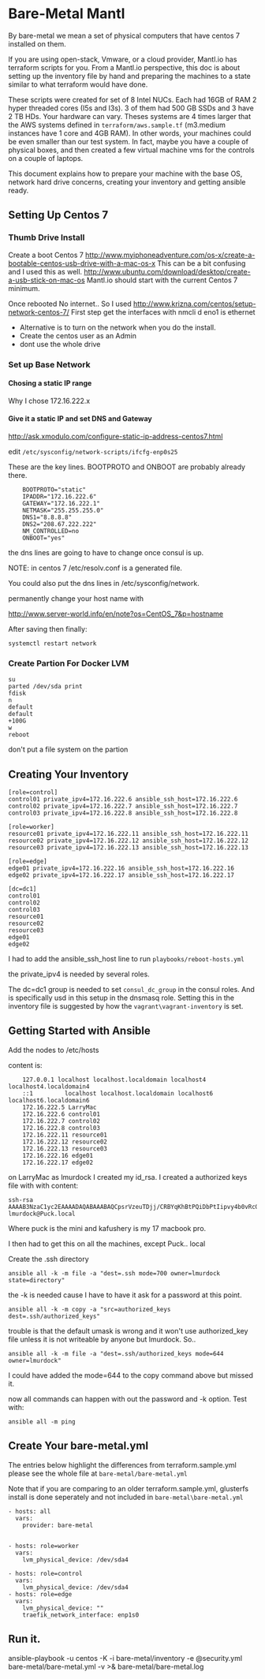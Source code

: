 # Bare-Metal Mantl

By bare-metal we mean a set of physical computers that
have centos 7 installed on them.

If you are using open-stack, Vmware, or a cloud provider, Mantl.io has terraform scripts for
you. From a Mantl.io perspective, this doc is about setting up the inventory file
by hand and preparing the machines to a state similar to what terraform would have
done.

These scripts were created for set of 8 Intel NUCs. Each had 16GB of RAM
2 hyper threaded cores (I5s and I3s).  3 of them had 500 GB SSDs and 3
have 2 TB HDs.  Your hardware can vary.  Theses systems are 4 times larger
that the AWS systems defined in `terraform/aws.sample.tf` (m3.medium
instances have 1 core and 4GB RAM).  In other words, your machines could
be even smaller than our test system.   In fact, maybe you
have a couple of physical boxes, and then created a few virtual machine vms for the controls
on a couple of laptops.

This document explains how to prepare your machine with the base OS, network
hard drive concerns, creating your inventory and getting ansible ready.

## Setting Up Centos 7

### Thumb Drive Install

Create a boot Centos 7 http://www.myiphoneadventure.com/os-x/create-a-bootable-centos-usb-drive-with-a-mac-os-x
This can be a bit confusing and I used this as well. http://www.ubuntu.com/download/desktop/create-a-usb-stick-on-mac-os
Mantl.io should start with the current Centos 7 minimum.


Once rebooted
No internet.. So I used http://www.krizna.com/centos/setup-network-centos-7/
First step get the interfaces with nmcli d
eno1 is ethernet

 * Alternative is to turn on the network when you do the install.
 * Create the centos user as an Admin
 * dont use the whole drive

### Set up Base Network

#### Chosing a static IP range

Why I chose 172.16.222.x

#### Give it a static IP and set DNS and Gateway

http://ask.xmodulo.com/configure-static-ip-address-centos7.html

edit `/etc/sysconfig/network-scripts/ifcfg-enp0s25`

These are the key lines.  BOOTPROTO and ONBOOT are probably already there.

        BOOTPROTO="static"
        IPADDR="172.16.222.6"
        GATEWAY="172.16.222.1"
        NETMASK="255.255.255.0"
        DNS1="8.8.8.8"
        DNS2="208.67.222.222"
        NM_CONTROLLED=no
        ONBOOT="yes"

the dns lines are going to have to change once consul is up.

NOTE: in centos 7 /etc/resolv.conf is a generated file.

You could also put the dns lines in /etc/sysconfig/network.

permanently change your host name with

http://www.server-world.info/en/note?os=CentOS_7&p=hostname

After saving then finally:

    systemctl restart network


### Create Partion For Docker LVM

    su
    parted /dev/sda print
    fdisk
    n
    default
    default
    +100G
    w
    reboot


don't put a file system on the partion

## Creating Your Inventory

    [role=control]
    control01 private_ipv4=172.16.222.6 ansible_ssh_host=172.16.222.6
    control02 private_ipv4=172.16.222.7 ansible_ssh_host=172.16.222.7
    control03 private_ipv4=172.16.222.8 ansible_ssh_host=172.16.222.8

    [role=worker]
    resource01 private_ipv4=172.16.222.11 ansible_ssh_host=172.16.222.11
    resource02 private_ipv4=172.16.222.12 ansible_ssh_host=172.16.222.12
    resource03 private_ipv4=172.16.222.13 ansible_ssh_host=172.16.222.13

    [role=edge]
    edge01 private_ipv4=172.16.222.16 ansible_ssh_host=172.16.222.16
    edge02 private_ipv4=172.16.222.17 ansible_ssh_host=172.16.222.17

    [dc=dc1]
    control01
    control02
    control03
    resource01
    resource02
    resource03
    edge01
    edge02

I had to add the ansible_ssh_host line to run `playbooks/reboot-hosts.yml`

the private_ipv4 is needed by several roles.

The dc=dc1 group is needed to set `consul_dc_group` in the consul roles. And is specifically usd in this setup in the
dnsmasq role.  Setting this in the inventory file is suggested by how the `vagrant\vagrant-inventory` is set.

## Getting Started with Ansible

Add the nodes to /etc/hosts

content is:

        127.0.0.1 localhost localhost.localdomain localhost4 localhost4.localdomain4
        ::1         localhost localhost.localdomain localhost6 localhost6.localdomain6
        172.16.222.5 LarryMac
        172.16.222.6 control01
        172.16.222.7 control02
        172.16.222.8 control03
        172.16.222.11 resource01
        172.16.222.12 resource02
        172.16.222.13 resource03
        172.16.222.16 edge01
        172.16.222.17 edge02

on LarryMac as lmurdock I created my id_rsa.  I created a authorized keys file with with content:

    ssh-rsa AAAAB3NzaC1yc2EAAAADAQABAAABAQCpsrVzeuTDjj/CRBYqKhBtPQiDbPtIipvy4b0vRcOZHUpaGWrWfDEm6g+PA+cwgsSx62FCGlBxuZ2Pm67sWO8yGtgQfS2sSxbfcmvEKD8HE9yex5Xqe0ABS5yCP9IfpQnNuI1Kw/tpNJ2cP+BtD836ZRrQip1Gx2lvJEOLwdzG6CER1Qb6rgMa2gbHWpgyGQLXA3UFjdC1Bfr8bW8ivUephKdL7Xy0yUzXcZDiPCb5zFWGrljwA8k4PEtebJqZPTOgLpiq+r3Uz+kEbzqS6Lr2WP0td+NFjhJQqvBJf9NifIdIjOBrqdhL1LqeZ94motSayhG0QY9dONDbbHOUzOtj lmurdock@Puck.local

Where puck is the mini and kafushery is my 17 macbook pro.

I then had to get this on all the machines, except Puck.. local

Create the .ssh directory

    ansible all -k -m file -a "dest=.ssh mode=700 owner=lmurdock state=directory"

the -k is needed cause I have to have it ask for a password at this point.

    ansible all -k -m copy -a "src=authorized_keys dest=.ssh/authorized_keys"

trouble is that the default umask is wrong and it won't use authorized_key file unless it is not writeable by anyone but lmurdock.  So..

    ansible all -k -m file -a "dest=.ssh/authorized_keys mode=644 owner=lmurdock"

I could have added the mode=644 to the copy command above but missed it.

now all commands can happen with out the password and -k option. Test with:

    ansible all -m ping


## Create Your bare-metal.yml


The entries below highlight the differences from terraform.sample.yml  please see the whole file at `bare-metal/bare-metal.yml`

Note that if you are comparing to an older terraform.sample.yml, glusterfs install is done seperately and not included in
`bare-metal\bare-metal.yml`


    - hosts: all
      vars:
        provider: bare-metal


    - hosts: role=worker
      vars:
        lvm_physical_device: /dev/sda4

    - hosts: role=control
      vars:
        lvm_physical_device: /dev/sda4
    - hosts: role=edge
      vars:
        lvm_physical_device: ""
        traefik_network_interface: enp1s0


## Run it.

ansible-playbook -u centos -K -i bare-metal/inventory -e @security.yml bare-metal/bare-metal.yml -v >& bare-metal/bare-metal.log

